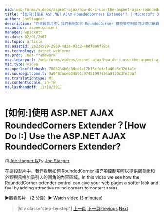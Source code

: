 ```yaml
---
uid: web-forms/videos/aspnet-ajax/how-do-i-use-the-aspnet-ajax-roundedcorners-extender
title: "[如何:]使用 ASP.NET AJAX RoundedCorners Extender？ | Microsoft Docs"
author: JoeStagner
description: "在這段影片中，我們看到如何 RoundedCorner 擴充項控制項可以提供網頁柔和的外觀及操作吸引人的圓角加入內容區域..."
ms.author: aspnetcontent
manager: wpickett
ms.date: 02/01/2007
ms.topic: article
ms.assetid: 2a23e599-2969-4d2a-92c2-4bdfea8f59bc
ms.technology: dotnet-webforms
ms.prod: .net-framework
msc.legacyurl: /web-forms/videos/aspnet-ajax/how-do-i-use-the-aspnet-ajax-roundedcorners-extender
msc.type: video
ms.openlocfilehash: 7803234b6c8dce1a17b15cfe3c1a46a3c12dfa1c
ms.sourcegitcommit: 9a9483aceb34591c97451997036a9120c3fe2baf
ms.translationtype: MT
ms.contentlocale: zh-TW
ms.lasthandoff: 11/10/2017
---
```

<a name="how-do-i-use-the-aspnet-ajax-roundedcorners-extender"></a><span data-ttu-id="062d4-104">[如何:]使用 ASP.NET AJAX RoundedCorners Extender？</span><span class="sxs-lookup"><span data-stu-id="062d4-104">[How Do I:] Use the ASP.NET AJAX RoundedCorners Extender?</span></span>
====================
<span data-ttu-id="062d4-105">由[Joe stagner 以](https://github.com/JoeStagner)</span><span class="sxs-lookup"><span data-stu-id="062d4-105">by [Joe Stagner](https://github.com/JoeStagner)</span></span>

<span data-ttu-id="062d4-106">在這段影片中，我們看到如何 RoundedCorner 擴充項控制項可以提供網頁柔和外觀與風格加吸引人的圓角的內容區域。</span><span class="sxs-lookup"><span data-stu-id="062d4-106">In this video we see how the RoundedCorner extender control can give your web pages a softer look and feel by adding attractive round corners to content areas.</span></span>

[<span data-ttu-id="062d4-107">&#9654;觀看影片 （2 分鐘）</span><span class="sxs-lookup"><span data-stu-id="062d4-107">&#9654; Watch video (2 minutes)</span></span>](https://channel9.msdn.com/Blogs/ASP-NET-Site-Videos/how-do-i-use-the-aspnet-ajax-roundedcorners-extender)

>[!div class="step-by-step"]
<span data-ttu-id="062d4-108">[上一頁](how-do-i-use-an-aspnet-ajax-scriptmanagerproxy.md)
[下一頁](how-do-i-use-the-aspnet-ajax-timer-control.md)</span><span class="sxs-lookup"><span data-stu-id="062d4-108">[Previous](how-do-i-use-an-aspnet-ajax-scriptmanagerproxy.md)
[Next](how-do-i-use-the-aspnet-ajax-timer-control.md)</span></span>
